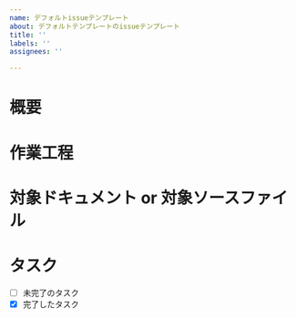 ```yaml
---
name: デフォルトissueテンプレート
about: デフォルトテンプレートのissueテンプレート
title: ''
labels: ''
assignees: ''

---
```




# 概要
<!-- このissueの概要を記載してください。 -->

# 作業工程
<!-- このissueの作業工程を記載してください。 -->


# 対象ドキュメント or 対象ソースファイル
<!-- このissueの対象ドキュメントや主なソースファイルを記載してください。 -->


# タスク
<!-- issueをタスクに細分化する場合は下記を利用してください。 -->
- [ ] 未完了のタスク
- [x] 完了したタスク
